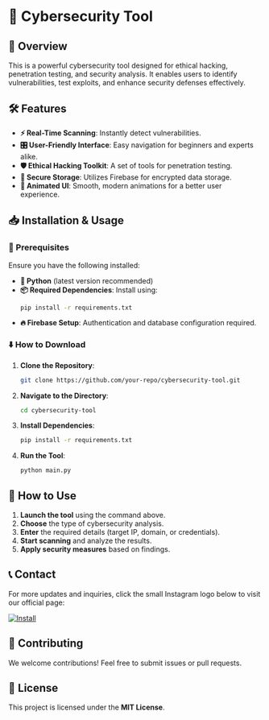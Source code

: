 # 🔐 Cybersecurity Tool

## 🚀 Overview
This is a powerful cybersecurity tool designed for ethical hacking, penetration testing, and security analysis. It enables users to identify vulnerabilities, test exploits, and enhance security defenses effectively.

## 🛠 Features
- **⚡ Real-Time Scanning**: Instantly detect vulnerabilities.
- **🎛 User-Friendly Interface**: Easy navigation for beginners and experts alike.
- **🛡 Ethical Hacking Toolkit**: A set of tools for penetration testing.
- **🔐 Secure Storage**: Utilizes Firebase for encrypted data storage.
- **🎨 Animated UI**: Smooth, modern animations for a better user experience.

## 📥 Installation & Usage

### 🔎 Prerequisites
Ensure you have the following installed:
- **🐍 Python** (latest version recommended)
- **📦 Required Dependencies**: Install using:
  ```sh
  pip install -r requirements.txt
  ```
- **🔥 Firebase Setup**: Authentication and database configuration required.

### ⬇️ How to Download
1. **Clone the Repository**:
   ```sh
   git clone https://github.com/your-repo/cybersecurity-tool.git
   ```
2. **Navigate to the Directory**:
   ```sh
   cd cybersecurity-tool
   ```
3. **Install Dependencies**:
   ```sh
   pip install -r requirements.txt
   ```
4. **Run the Tool**:
   ```sh
   python main.py
   ```

## 🎯 How to Use
1. **Launch the tool** using the command above.
2. **Choose** the type of cybersecurity analysis.
3. **Enter** the required details (target IP, domain, or credentials).
4. **Start scanning** and analyze the results.
5. **Apply security measures** based on findings.

## 📞 Contact
For more updates and inquiries, click the small Instagram logo below to visit our official page:

[![Install](https://upload.wikimedia.org/wikipedia/commons/a/a5/Instagram_icon.png)](https://www.instagram.com/iam.hemanth_/)

## 🤝 Contributing
We welcome contributions! Feel free to submit issues or pull requests.

## 📜 License
This project is licensed under the **MIT License**.




